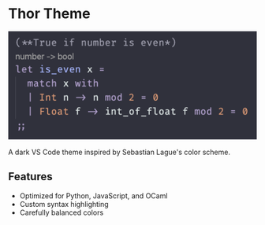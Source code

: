 # Thor Theme

![Screenshot](images/screenshot.png)

A dark VS Code theme inspired by Sebastian Lague's color scheme.

## Features
- Optimized for Python, JavaScript, and OCaml
- Custom syntax highlighting
- Carefully balanced colors